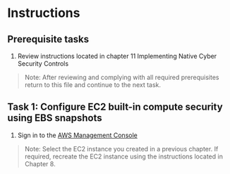 # Instructions

## Prerequisite tasks

1. Review instructions located in chapter 11 Implementing Native Cyber Security Controls
> Note: After reviewing and complying with all required prerequisites return to this file and continue to the next task.

## Task 1: Configure EC2 built-in compute security using EBS snapshots

1.	Sign in to the [AWS Management Console](https://console.aws.amazon.com/console/)
> Note: Select the EC2 instance you created in a previous chapter. If required, recreate the EC2 instance using the instructions located in Chapter 8.
